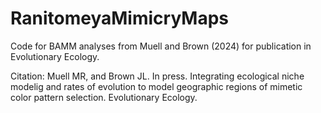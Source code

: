 # RanitomeyaMimicryMaps
Code for BAMM analyses from Muell and Brown (2024) for publication in Evolutionary Ecology.

Citation: Muell MR, and Brown JL. In press. Integrating ecological niche modelig and rates of evolution to model geographic regions of mimetic color pattern selection. Evolutionary Ecology.
